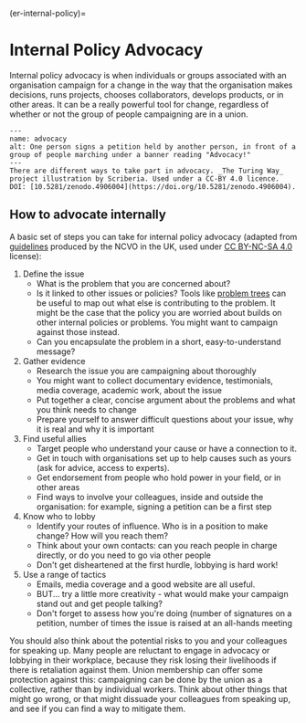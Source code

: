(er-internal-policy)=
# Internal Policy Advocacy

Internal policy advocacy is when individuals or groups associated with an organisation campaign for a change in the way that the organisation makes decisions, runs projects, chooses collaborators, develops products, or in other areas. It can be a really powerful tool for change, regardless of whether or not the group of people campaigning are in a union.

```{figure} ../figures/advocacy.*
---
name: advocacy
alt: One person signs a petition held by another person, in front of a group of people marching under a banner reading "Advocacy!"
---
There are different ways to take part in advocacy. _The Turing Way_ project illustration by Scriberia. Used under a CC-BY 4.0 licence. DOI: [10.5281/zenodo.4906004](https://doi.org/10.5281/zenodo.4906004).
```

## How to advocate internally
A basic set of steps you can take for internal policy advocacy (adapted from [guidelines](https://knowhow.ncvo.org.uk/how-to/how-to-run-effective-campaigns) produced by the NCVO in the UK, used under [CC BY-NC-SA 4.0](https://creativecommons.org/licenses/by-nc-sa/4.0/) license):
1. Define the issue
    - What is the problem that you are concerned about?
    - Is it linked to other issues or policies? Tools like [problem trees](https://www.odi.org/publications/5258-planning-tools-problem-tree-analysis) can be useful to map out what else is contributing to the problem. It might be the case that the policy you are worried about builds on other internal policies or problems. You might want to campaign against those instead.
    - Can you encapsulate the problem in a short, easy-to-understand message?
2. Gather evidence
    - Research the issue you are campaigning about thoroughly
    - You might want to collect documentary evidence, testimonials, media coverage, academic work, about the issue
    - Put together a clear, concise argument about the problems and what you think needs to change
    - Prepare yourself to answer difficult questions about your issue, why it is real and why it is important
3. Find useful allies
    - Target people who understand your cause or have a connection to it.
    - Get in touch with organisations set up to help causes such as yours (ask for advice, access to experts).
    - Get endorsement from people who hold power in your field, or in other areas
    - Find ways to involve your colleagues, inside and outside the organisation: for example, signing a petition can be a first step
4. Know who to lobby
    - Identify your routes of influence. Who is in a position to make change? How will you reach them?
    - Think about your own contacts: can you reach people in charge directly, or do you need to go via other people
    - Don't get disheartened at the first hurdle, lobbying is hard work!
5. Use a range of tactics
    - Emails, media coverage and a good website are all useful.
    - BUT... try a little more creativity - what would make your campaign stand out and get people talking?
    - Don't forget to assess how you're doing (number of signatures on a petition, number of times the issue is raised at an all-hands meeting

You should also think about the potential risks to you and your colleagues for speaking up. Many people are reluctant to engage in advocacy or lobbying in their workplace, because they risk losing their livelihoods if there is retaliation against them. Union membership can offer some protection against this: campaigning can be done by the union as a collective, rather than by individual workers. Think about other things that might go wrong, or that might dissuade your colleagues from speaking up, and see if you can find a way to mitigate them. 







